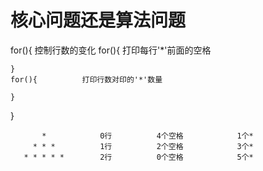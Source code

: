 # 核心问题还是算法问题

 for(){			控制行数的变化
	for(){			打印每行'*'前面的空格
		
	}				
	for(){			打印行数对印的'*'数量
		
	}
  }

 		   *			0行			4个空格			1个*
	     * * *			1行			2个空格			3个*
	   * * * * *        2行			0个空格			5个*
	   
	   
	   